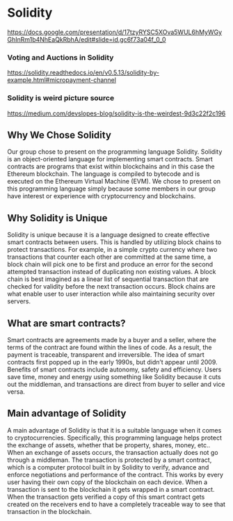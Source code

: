 # Solidity

https://docs.google.com/presentation/d/17tzyRYSC5XOva5WUL6hMyWGyGhInRm1b4NhEaQkRbhA/edit#slide=id.gc6f73a04f_0_0

### Voting and Auctions in Solidity
https://solidity.readthedocs.io/en/v0.5.13/solidity-by-example.html#micropayment-channel
### Solidity is weird picture source
https://medium.com/devslopes-blog/solidity-is-the-weirdest-9d3c22f2c196
## Why We Chose Solidity

Our group chose to present on the programming language Solidity. Solidity is an object-oriented language for implementing smart contracts. Smart contracts are programs that exist within blockchains and in this case the Ethereum blockchain. The language is compiled to bytecode and is executed on the Ethereum Virtual Machine (EVM). We chose to present on this programming language simply because some members in our group have interest or experience with cryptocurrency and blockchains.
## Why Solidity is Unique


Solidity is unique because it is a language designed to create effective smart contracts between users. This is handled by utilizing block chains to protect transactions. For example, in a simple crypto currency where two transactions that counter each other are committed at the same time, a block chain will pick one to be first and produce an error for the second attempted transaction instead of duplicating non existing values. A block chain is best imagined as a linear list of sequential transaction that are checked for validity before the next transaction occurs. Block chains are what enable user to user interaction while also maintaining security over servers.


## What are smart contracts?
Smart contracts are agreements made by a buyer and a seller, where the terms of the contract are found within the lines of code. As a result, the payment is traceable, transparent and irreversible. The idea of smart contracts first popped up in the early 1990s, but didn’t appear until 2009. Benefits of smart contracts include autonomy, safety and efficiency. Users save time, money and energy using something like Solidity because it cuts out the middleman, and transactions are direct from buyer to seller and vice versa.


## Main advantage of Solidity
A main advantage of Solidity is that it is a suitable language when it comes to cryptocurrencies. Specifically, this programming language helps protect the exchange of assets, whether that be property, shares, money, etc.. When an exchange of assets occurs, the transaction actually does not go through a middleman. The transaction is protected by a smart contract, which is a computer protocol built in by Solidity to verify, advance and enforce negotiations and performance of the contract. This works by every user having their own copy of the blockchain on each device. When a transaction is sent to the blockchain it gets wrapped in a smart contract. When the transaction gets verified a copy of this smart contract gets created on the receivers end to have a completely traceable way to see that transaction in the blockchain.

